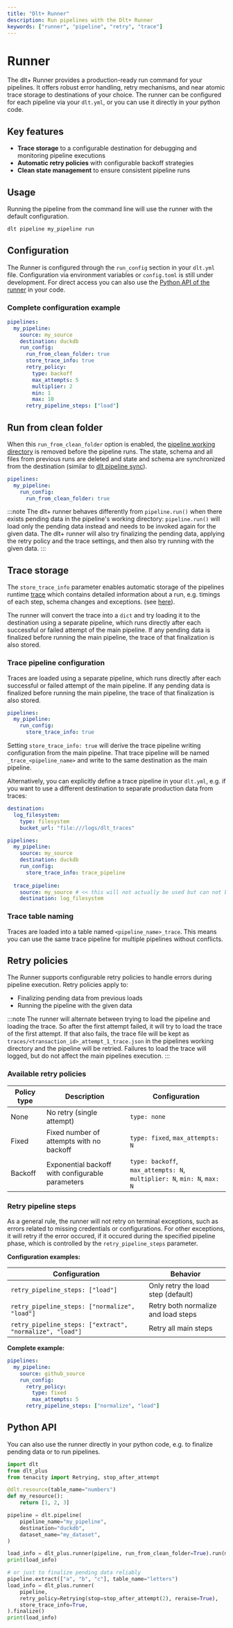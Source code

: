 ```yaml
---
title: "Dlt+ Runner"
description: Run pipelines with the Dlt+ Runner
keywords: ["runner", "pipeline", "retry", "trace"]
---
```

# Runner


The dlt+ Runner provides a production-ready run command for your pipelines. It offers robust error handling, retry mechanisms, and 
near atomic trace storage to destinations of your choice.
The runner can be configured for each pipeline via your `dlt.yml`, or you can use it directly
in your python code.

## Key features

- **Trace storage** to a configurable destination for debugging and monitoring pipeline executions
- **Automatic retry policies** with configurable backoff strategies
- **Clean state management** to ensure consistent pipeline runs

## Usage

Running the pipeline from the command line will use the runner with the default configuration.

```sh
dlt pipeline my_pipeline run
```

## Configuration

The Runner is configured through the `run_config` section in your `dlt.yml` file.
Configuration via environment variables or `config.toml` is still under development. For direct access
you can also use the [Python API of the runner](./pipeline-runner.md#python-api) in your code.

### Complete configuration example

```yaml
pipelines:
  my_pipeline:
    source: my_source
    destination: duckdb
    run_config:
      run_from_clean_folder: true
      store_trace_info: true
      retry_policy:
        type: backoff
        max_attempts: 5
        multiplier: 2
        min: 1
        max: 10
      retry_pipeline_steps: ["load"]
```

## Run from clean folder

When this `run_from_clean_folder` option is enabled, the [pipeline working directory](../../general-usage/pipeline#pipeline-working-directory) 
is removed before the pipeline runs. The state, schema and
all files from previous runs are deleted and state and schema are synchronized from the destination (similar to
[dlt pipeline sync](../../reference/command-line-interface.md#dlt-pipeline-sync)).


```yaml
pipelines:
  my_pipeline:
    run_config:
      run_from_clean_folder: true
```

:::note
The dlt+ runner behaves differently from `pipeline.run()` when there exists pending data in the pipeline's working directory:
`pipeline.run()` will load only the pending data instead and needs to be invoked again for the given data.
The dlt+ runner will also try finalizing the pending data, applying the retry policy and the trace settings, and then also
try running with the given data.
:::


## Trace storage

The `store_trace_info` parameter enables automatic storage of the pipelines runtime
[trace](https://github.com/dlt-hub/dlt/blob/273420b2574a518a7488443253ab1e0971b136e8/dlt/pipeline/trace.py#L126)
which contains detailed information about a run, e.g. timings of each step, schema changes and exceptions. (see
[here](../../running-in-production/running#inspect-and-save-the-load-info-and-trace)).

The runner will convert the trace into a `dict` and try loading it to the destination using a separate pipeline,
which runs directly after each successful or failed attempt of the main pipeline.
If any pending data is finalized before running the main pipeline, the trace of that finalization is also stored.


### Trace pipeline configuration

Traces are loaded using a separate pipeline, which runs directly after each successful or failed attempt of the main pipeline.
If any pending data is finalized before running the main pipeline, the trace of that finalization is also stored.

```yaml
pipelines:
  my_pipeline:
    run_config:
      store_trace_info: true
```
Setting `store_trace_info: true` will derive the trace pipeline writing configuration from the main pipeline.
That trace pipeline will be named `_trace_<pipeline_name>` and write to the same destination as the main pipeline.

Alternatively, you can explicitly define a trace pipeline in your `dlt.yml`, e.g. if you want 
to use a different destination to separate production data from traces:

```yaml
destination:
  log_filesystem:
    type: filesystem
    bucket_url: "file:///logs/dlt_traces"

pipelines:
  my_pipeline:
    source: my_source
    destination: duckdb
    run_config:
      store_trace_info: trace_pipeline
    
  trace_pipeline:
    source: my_source # << this will not actually be used but can not be empty
    destination: log_filesystem
```

### Trace table naming

Traces are loaded into a table named `<pipeline_name>_trace`. This means you can use the same trace pipeline for 
multiple pipelines without conflicts.

## Retry policies

The Runner supports configurable retry policies to handle errors during pipeline execution. Retry policies apply to:

- Finalizing pending data from previous loads
- Running the pipeline with the given data

:::note
The runner will alternate between trying to load the pipeline and loading the trace. So after the
first attempt failed, it will try to load the trace of the first attempt. If that also fails, the
trace file will be kept as `traces/<transaction_id>_attempt_1_trace.json` in the pipelines
working directory and the pipeline will be retried. Failures to load the trace will logged, but
do not affect the main pipelines execution.
:::

### Available retry policies

| Policy type | Description | Configuration |
|-------------|-------------|---------------|
| None | No retry (single attempt) | `type: none` |
| Fixed | Fixed number of attempts with no backoff | `type: fixed`, `max_attempts: N` |
| Backoff | Exponential backoff with configurable parameters | `type: backoff`, `max_attempts: N`, `multiplier: N`, `min: N`, `max: N` |


### Retry pipeline steps

As a general rule, the runner will not retry on terminal exceptions, such as errors related to 
missing credentials or configurations. For other exceptions, it will retry if the error occured, if it 
occured during the specified pipeline phase, which is controlled by the `retry_pipeline_steps` parameter.

**Configuration examples:**

| Configuration | Behavior |
|---------------|----------|
| `retry_pipeline_steps: ["load"]` | Only retry the load step (default) |
| `retry_pipeline_steps: ["normalize", "load"]` | Retry both normalize and load steps |
| `retry_pipeline_steps: ["extract", "normalize", "load"]` | Retry all main steps |

**Complete example:**
```yaml
pipelines:
  my_pipeline:
    source: github_source
    run_config:
      retry_policy:
        type: fixed
        max_attempts: 5
      retry_pipeline_steps: ["normalize", "load"]
```

## Python API

You can also use the runner directly in your python code, e.g. to finalize pending data or to run pipelines.

```py
import dlt
from dlt_plus
from tenacity import Retrying, stop_after_attempt

@dlt.resource(table_name="numbers")
def my_resource():
    return [1, 2, 3]

pipeline = dlt.pipeline(
    pipeline_name="my_pipeline",
    destination="duckdb",
    dataset_name="my_dataset",
)

load_info = dlt_plus.runner(pipeline, run_from_clean_folder=True).run(my_resource(), write_disposition="append")
print(load_info)

# or just to finalize pending data reliably
pipeline.extract(["a", "b", "c"], table_name="letters")
load_info = dlt_plus.runner(
    pipeline, 
    retry_policy=Retrying(stop=stop_after_attempt(2), reraise=True),
    store_trace_info=True,
).finalize()
print(load_info)
```


